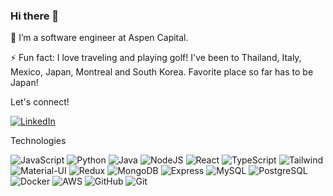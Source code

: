 ### Hi there 👋

🌱 I’m a software engineer at Aspen Capital.

⚡ Fun fact: I love traveling and playing golf! I've been to Thailand, Italy, Mexico, Japan, Montreal and South Korea. Favorite place so far has to be Japan!

Let's connect!

[![LinkedIn](https://img.shields.io/badge/linkedin-%230077B5.svg?&&logo=linkedin&logoColor=white)](https://www.linkedin.com/in/sungypaik/)

Technologies

![JavaScript](https://img.shields.io/badge/JavaScript-F7DF1E?style=for-the-badge&logo=javascript&logoColor=black)
![Python](https://img.shields.io/badge/Python-14354C?style=for-the-badge&logo=python&logoColor=white)
![Java](https://img.shields.io/badge/Java-ED8B00?style=for-the-badge&logo=java&logoColor=white)
![NodeJS](https://img.shields.io/badge/Node.js-43853D?style=for-the-badge&logo=node.js&logoColor=white)
![React](https://img.shields.io/badge/React-20232A?style=for-the-badge&logo=react&logoColor=61DAFB)
![TypeScript](https://img.shields.io/badge/TypeScript-007ACC?style=for-the-badge&logo=typescript&logoColor=white)
![Tailwind](https://img.shields.io/badge/Tailwind_CSS-38B2AC?style=for-the-badge&logo=tailwind-css&logoColor=white)
![Material-UI](https://img.shields.io/badge/Material--UI-0081CB?style=for-the-badge&logo=material-ui&logoColor=white)
![Redux](https://img.shields.io/badge/Redux-593D88?style=for-the-badge&logo=redux&logoColor=white)
![MongoDB](https://img.shields.io/badge/MongoDB-4EA94B?style=for-the-badge&logo=mongodb&logoColor=white)
![Express](https://img.shields.io/badge/Express.js-404D59?style=for-the-badge)
![MySQL](https://img.shields.io/badge/MySQL-00000F?style=for-the-badge&logo=mysql&logoColor=white)
![PostgreSQL](https://img.shields.io/badge/PostgreSQL-316192?style=for-the-badge&logo=postgresql&logoColor=white)
![Docker](https://camo.githubusercontent.com/358aeae77dc974d1992911b2e09fa7e9fe082d22795fa20e39789432f81462a1/68747470733a2f2f696d672e736869656c64732e696f2f62616467652f2d446f636b65722d3436613266313f266c6f676f3d646f636b6572266c6f676f436f6c6f723d7768697465)
![AWS](https://img.shields.io/badge/Amazon_AWS-232F3E?style=for-the-badge&logo=amazon-aws&logoColor=white)
![GitHub](https://img.shields.io/badge/GitHub-100000?style=for-the-badge&logo=github&logoColor=white)
![Git](https://camo.githubusercontent.com/b984d6590937b85d59f049aae6db057b53716428b67dca353ea94064de2f3a49/68747470733a2f2f696d672e736869656c64732e696f2f62616467652f2d4769742d4630353033323f6c6f676f3d676974266c6f676f436f6c6f723d7768697465)

